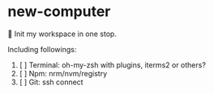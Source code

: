 # new-computer

🧙 Init my workspace in one stop.

Including followings: 

1. [ ] Terminal: oh-my-zsh with plugins, iterms2 or others?
2. [ ] Npm: nrm/nvm/registry
3. [ ] Git: ssh connect
